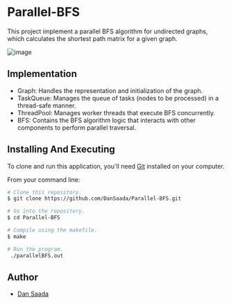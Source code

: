 # Parallel-BFS
This project implement a parallel BFS algorithm for undirected graphs, which calculates the shortest path matrix for a given graph.

![image](https://github.com/DanSaada/Parallel-BFS/assets/112869076/f5bc4f0f-0adf-4d02-9cd3-b7c969923b89)

## Implementation
* Graph: Handles the representation and initialization of the graph.
* TaskQueue: Manages the queue of tasks (nodes to be processed) in a thread-safe manner.
* ThreadPool: Manages worker threads that execute BFS concurrently.
* BFS: Contains the BFS algorithm logic that interacts with other components to perform parallel traversal.

## Installing And Executing
    
To clone and run this application, you'll need [Git](https://git-scm.com) installed on your computer.
  
From your command line:

  
```bash
# Clone this repository.
$ git clone https://github.com/DanSaada/Parallel-BFS.git

# Go into the repository.
$ cd Parallel-BFS

# Compile using the makefile.
$ make

# Run the program.
 ./parallelBFS.out
```

## Author
- [Dan Saada](https://github.com/DanSaada)


